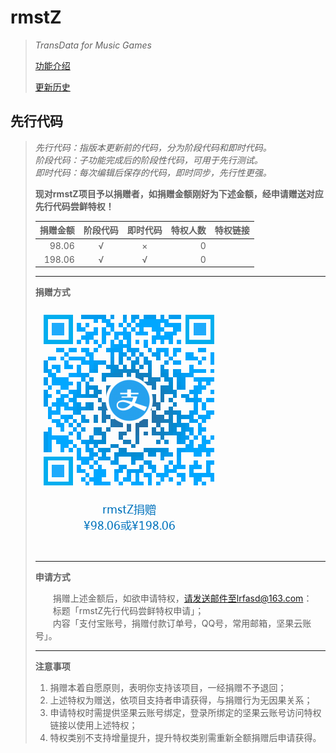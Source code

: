 # rmstZ
>*TransData for Music Games*
>
>[功能介绍](README.md)
>
>[更新历史](WHATSNEW.md)
## 先行代码
>*先行代码：指版本更新前的代码，分为阶段代码和即时代码。*  
>*阶段代码：子功能完成后的阶段性代码，可用于先行测试。*  
>*即时代码：每次编辑后保存的代码，即时同步，先行性更强。*
>
>**现对rmstZ项目予以捐赠者，如捐赠金额刚好为下述金额，经申请赠送对应先行代码尝鲜特权！**
>
> 捐赠金额|阶段代码|即时代码|特权人数|特权链接
> --:|:-:|:-:|--:|:--
> 98.06|√|×|0|
> 198.06|√|√|0|
>
> ---
> **捐赠方式**
> 
> ![使用支付宝app扫一扫](donation_alipay.png "rmstZ捐赠")
> 
> ---
> **申请方式**
>
> 　　捐赠上述金额后，如欲申请特权，请发送邮件至lrfasd@163.com：  
> 　　标题「rmstZ先行代码尝鲜特权申请」；  
> 　　内容「支付宝账号，捐赠付款订单号，QQ号，常用邮箱，坚果云账号」。
> 
> ---
> **注意事项**
>1. 捐赠本着自愿原则，表明你支持该项目，一经捐赠不予退回；
>2. 上述特权为赠送，依项目支持者申请获得，与捐赠行为无因果关系；
>3. 申请特权时需提供坚果云账号绑定，登录所绑定的坚果云账号访问特权链接以使用上述特权；
>4. 特权类别不支持增量提升，提升特权类别需重新全额捐赠后申请获得。
